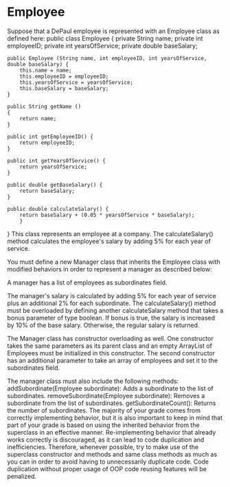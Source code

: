 # Employee
Suppose that a DePaul employee is represented with an Employee class as defined here:
public class Employee {
    private String name;
    private int employeeID;
    private int yearsOfService;
    private double baseSalary;

    public Employee (String name, int employeeID, int yearsOfService, double baseSalary) {
        this.name = name;
        this.employeeID = employeeID;
        this.yearsOfService = yearsOfService;
        this.baseSalary = baseSalary;
    }

    public String getName ()
    {
        return name;
    }

    public int getEmployeeID() {
        return employeeID;
    }

    public int getYears0fService() {
        return yearsOfService;
    }

    public double getBaseSalary() {
        return baseSalary;
    }

    public double calculateSalary() {
        return baseSalary + (0.05 * yearsOfService * baseSalary);
        }
}
This class represents an employee at a company. The calculateSalary() method calculates the employee's salary by adding 5% for each year of service.

You must define a new Manager class that inherits the Employee class with modified behaviors in order to represent a manager as described below:

A manager has a list of employees as subordinates field.

The manager's salary is calculated by adding 5% for each year of service plus an additional 2% for each subordinate. The calculateSalary() method must be overloaded by defining another calculateSalary method that takes a bonus parameter of type boolean. If bonus is true, the salary is increased by 10% of the base salary. Otherwise, the regular salary is returned.

The Manager class has constructor overloading as well. One constructor takes the same parameters as its parent class and an empty ArrayList of Employees must be initialized in this constructor. The second constructor has an additional parameter to take an array of employees and set it to the subordinates field.

The manager class must also include the following methods:
addSubordinate(Employee subordinate): Adds a subordinate to the list of subordinates.
removeSubordinate(Employee subordinate): Removes a subordinate from the list of subordinates.
getSubordinateCount(): Returns the number of subordinates.
The majority of your grade comes from correctly implementing behavior, but it is also important to keep in mind that part of your grade is based on using the inherited behavior from the superclass in an effective manner. Re-implementing behavior that already works correctly is discouraged, as it can lead to code duplication and inefficiencies. Therefore, whenever possible, try to make use of the superclass constructor and methods and same class methods as much as you can in order to avoid having to unnecessarily duplicate code. Code duplication without proper usage of OOP code reusing features will be penalized.

